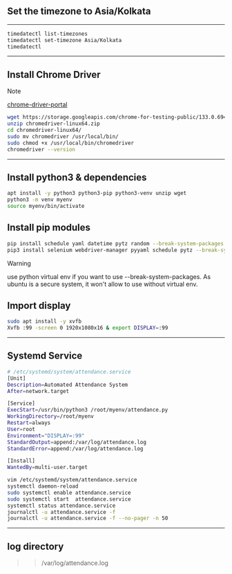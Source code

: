 ## Set the timezone to Asia/Kolkata
---
```bash
timedatectl list-timezones
timedatectl set-timezone Asia/Kolkata
timedatectl
```
---

## Install Chrome Driver

> [!NOTE]
> [chrome-driver-portal](https://googlechromelabs.github.io/chrome-for-testing/known-good-versions-with-downloads.json)

```bash
wget https://storage.googleapis.com/chrome-for-testing-public/133.0.6943.53/linux64/chromedriver-linux64.zip
unzip chromedriver-linux64.zip
cd chromedriver-linux64/
sudo mv chromedriver /usr/local/bin/
sudo chmod +x /usr/local/bin/chromedriver
chromedriver --version
```
---

## Install python3 & dependencies

```bash
apt install -y python3 python3-pip python3-venv unzip wget
python3 -m venv myenv
source myenv/bin/activate
```

## Install pip modules

```bash
pip install schedule yaml datetime pytz random --break-system-packages
pip3 install selenium webdriver-manager pyyaml schedule pytz --break-system-packages
```
> [!WARNING]
> use python virtual env if you want to use --break-system-packages.
> As ubuntu is a secure system, it won't allow to use without virtual env.

## Import display
```bash
sudo apt install -y xvfb
Xvfb :99 -screen 0 1920x1080x16 & export DISPLAY=:99
```
---
## Systemd Service

```bash
# /etc/systemd/system/attendance.service
[Unit]
Description=Automated Attendance System
After=network.target

[Service]
ExecStart=/usr/bin/python3 /root/myenv/attendance.py
WorkingDirectory=/root/myenv
Restart=always
User=root
Environment="DISPLAY=:99"
StandardOutput=append:/var/log/attendance.log
StandardError=append:/var/log/attendance.log

[Install]
WantedBy=multi-user.target
```

```bash
vim /etc/systemd/system/attendance.service
systemctl daemon-reload
sudo systemctl enable attendance.service
sudo systemctl start  attendance.service
systemctl status attendance.service
journalctl -u attendance.service -f
journalctl -u attendance.service -f --no-pager -n 50
```
---
## log directory
>> /var/log/attendance.log
